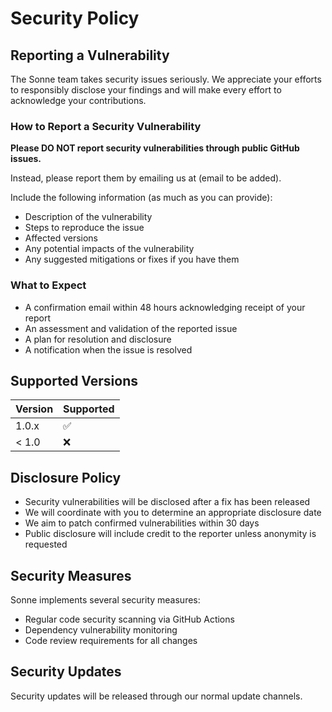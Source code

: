 # Security Policy

## Reporting a Vulnerability

The Sonne team takes security issues seriously. We appreciate your efforts to responsibly disclose your findings and will make every effort to acknowledge your contributions.

### How to Report a Security Vulnerability

**Please DO NOT report security vulnerabilities through public GitHub issues.**

Instead, please report them by emailing us at (email to be added).

Include the following information (as much as you can provide):
- Description of the vulnerability
- Steps to reproduce the issue
- Affected versions
- Any potential impacts of the vulnerability
- Any suggested mitigations or fixes if you have them

### What to Expect

- A confirmation email within 48 hours acknowledging receipt of your report
- An assessment and validation of the reported issue
- A plan for resolution and disclosure
- A notification when the issue is resolved

## Supported Versions

| Version | Supported          |
| ------- | ------------------ |
| 1.0.x   | :white_check_mark: |
| < 1.0   | :x:                |

## Disclosure Policy

- Security vulnerabilities will be disclosed after a fix has been released
- We will coordinate with you to determine an appropriate disclosure date
- We aim to patch confirmed vulnerabilities within 30 days
- Public disclosure will include credit to the reporter unless anonymity is requested

## Security Measures

Sonne implements several security measures:
- Regular code security scanning via GitHub Actions
- Dependency vulnerability monitoring
- Code review requirements for all changes

## Security Updates

Security updates will be released through our normal update channels.